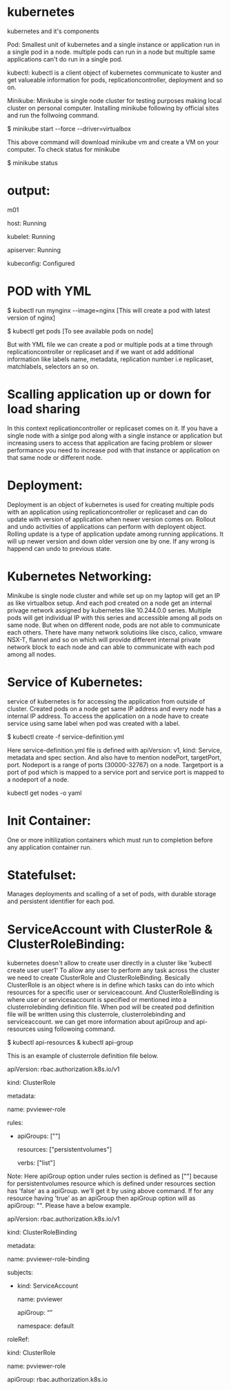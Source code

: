 # kubernetes
kubernetes and it's components

Pod: Smallest unit of kubernetes and a single instance or application run in a single pod in a node. multiple pods can run in a node but multiple same applications can't do run in a single pod. 

kubectl: kubectl is a client object of kubernetes communicate to kuster and get valueable information for pods, replicationcontroller, deployment and so on. 

Minikube: Minikube is single node cluster for testing purposes making local cluster on personal computer. Installing minikube following by official sites and run the follwoing command.

$ minikube start --force --driver=virtualbox 

This above command will download minikube vm and create a VM on your computer. To check status for minikube

$ minikube status 

# output: 

m01

host: Running

kubelet: Running

apiserver: Running

kubeconfig: Configured

# POD with YML

$ kubectl run mynginx --image=nginx [This will create a pod with latest version of nginx]

$ kubectl get pods [To see available pods on node]

But with YML file we can create a pod or multiple pods at a time through replicationcontroller or replicaset and if we want ot add additional information like labels name, metadata, replication number i.e replicaset, matchlabels, selectors an so on. 

# Scalling application up or down for load sharing

In this context replicationcontroller or replicaset comes on it. If you have a single node with a sinlge pod along with a single instance or application but increasing users to access that application are facing problem or slower performance you need to increase pod with that instance or application on that same node or different node.

# Deployment: 

Deployment is an object of kubernetes is used for creating multiple pods with an application using replicationcontroller or replicaset and can do update with version of application when newer version comes on. Rollout and undo activities of applications can perform with deployent object. Rolling update is a type of application update among running applications. It will up newer version and down older version one by one. If any wrong is happend can undo to previous state. 

# Kubernetes Networking:

Minikube is single node cluster and while set up on my laptop will get an IP as like virtualbox setup. And each pod created on a node get an internal privage network assigned by kubernetes like 10.244.0.0 series. Multiple pods will get individual IP with this series and accessible among all pods on same node. But when on different node, pods are not able to communicate each others. There have many network solutioins like cisco, calico, vmware NSX-T, flannel and so on which will provide different internal private network block to each node and can able to communicate with each pod among all nodes.

# Service of Kubernetes:

service of kubernetes is for accessing the application from outside of cluster. Created pods on a node get same IP address and every node has a internal IP address. To access the application on a node have to create service using same label when pod was created with a label.

$ kubectl create -f service-definition.yml

Here service-definition.yml file is defined with apiVersion: v1, kind: Service, metadata and spec section. And also have to mention nodePort, targetPort, port. Nodeport is a range of ports (30000-32767) on a node. Targetport is a port of pod which is mapped to a service port and service port is mapped to a nodeport of a node. 

kubectl get nodes -o yaml

# Init Container:

One or more initilization containers which must run to completion before any application container run. 

# Statefulset:

Manages deployments and scalling of a set of pods, with durable storage and persistent identifier for each pod.

# ServiceAccount with ClusterRole & ClusterRoleBinding: 

kubernetes doesn't allow to create user directly in a cluster like 'kubectl create user user1' To allow any user to perform any task across the cluster we need to create ClusterRole and ClusterRoleBinding. Besically ClusterRole is an object where is in define which tasks can do into which resources for a specific user or serviceaccount. And ClusterRoleBinding is where user or servicesaccount is specified or mentioned into a clusterrolebinding definition file. When pod will be created pod definition file will be written using this clusterrole, clusterrolebinding and serviceaccount. we can get more information about apiGroup and api-resources using followoing command.

$ kubectl api-resources & kubectl api-group

This is an example of clusterrole definition file below.

apiVersion: rbac.authorization.k8s.io/v1

kind: ClusterRole

metadata:

  name: pvviewer-role
  
rules:

- apiGroups: [""]

  resources: ["persistentvolumes"]
  
  verbs: ["list"]
  
Note: Here apiGroup option under rules section is defined as [""] because for persistentvolumes resource which is defined under resources section has 'false' as a apiGroup. we'll get it by using above command. If for any resource having 'true' as an apiGroup then apiGroup option will as apiGroup: "". Please have a below example.

apiVersion: rbac.authorization.k8s.io/v1

kind: ClusterRoleBinding

metadata:

  name: pvviewer-role-binding
  
subjects:

- kind: ServiceAccount

  name: pvviewer
  
  apiGroup: “”
  
  namespace: default
  
roleRef:

  kind: ClusterRole
  
  name: pvviewer-role
  
  apiGroup: rbac.authorization.k8s.io
  
  
  
  





